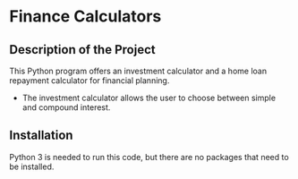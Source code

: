 # Finance Calculators


## Description of the Project

This Python program offers an investment calculator and a home loan repayment calculator for financial planning.
* The investment calculator allows the user to choose between simple and compound interest.


## Installation

Python 3 is needed to run this code, but there are no packages that need to be installed.
